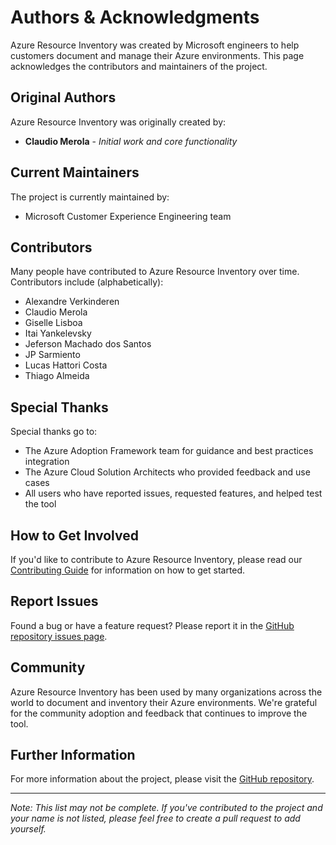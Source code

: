 # Authors & Acknowledgments

Azure Resource Inventory was created by Microsoft engineers to help customers document and manage their Azure environments. This page acknowledges the contributors and maintainers of the project.

## Original Authors

Azure Resource Inventory was originally created by:

- **Claudio Merola** - *Initial work and core functionality*

## Current Maintainers

The project is currently maintained by:

- Microsoft Customer Experience Engineering team

## Contributors

Many people have contributed to Azure Resource Inventory over time. Contributors include (alphabetically):

- Alexandre Verkinderen
- Claudio Merola
- Giselle Lisboa
- Itai Yankelevsky
- Jeferson Machado dos Santos
- JP Sarmiento
- Lucas Hattori Costa
- Thiago Almeida

## Special Thanks

Special thanks go to:

- The Azure Adoption Framework team for guidance and best practices integration
- The Azure Cloud Solution Architects who provided feedback and use cases
- All users who have reported issues, requested features, and helped test the tool

## How to Get Involved

If you'd like to contribute to Azure Resource Inventory, please read our [Contributing Guide](../development/contributing.md) for information on how to get started.

## Report Issues

Found a bug or have a feature request? Please report it in the [GitHub repository issues page](https://github.com/jjayaraja/AzureResourceInventory/issues).

## Community

Azure Resource Inventory has been used by many organizations across the world to document and inventory their Azure environments. We're grateful for the community adoption and feedback that continues to improve the tool.

## Further Information

For more information about the project, please visit the [GitHub repository](https://github.com/jjayaraja/AzureResourceInventory).

---

*Note: This list may not be complete. If you've contributed to the project and your name is not listed, please feel free to create a pull request to add yourself.* 